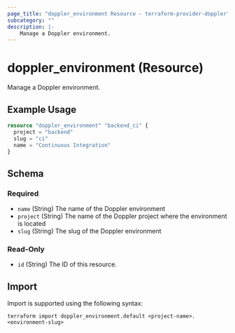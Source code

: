 ```yaml
---
page_title: "doppler_environment Resource - terraform-provider-doppler"
subcategory: ""
description: |-
	Manage a Doppler environment.
---
```


# doppler_environment (Resource)

Manage a Doppler environment.

## Example Usage

```terraform
resource "doppler_environment" "backend_ci" {
  project = "backend"
  slug = "ci"
  name = "Continuous Integration"
}
```

<!-- schema generated by tfplugindocs -->
## Schema

### Required

- `name` (String) The name of the Doppler environment
- `project` (String) The name of the Doppler project where the environment is located
- `slug` (String) The slug of the Doppler environment

### Read-Only

- `id` (String) The ID of this resource.

## Import

Import is supported using the following syntax:

```shell
terraform import doppler_environment.default <project-name>.<environment-slug>
```
